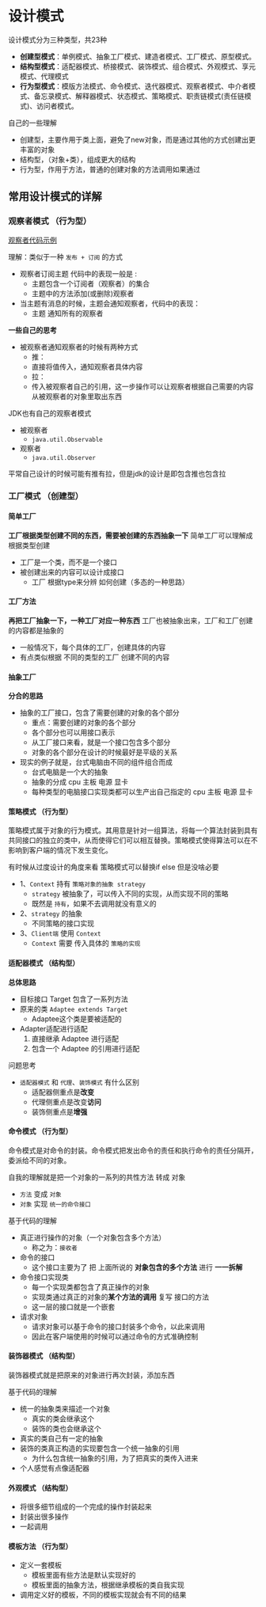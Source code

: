 # 设计模式
设计模式分为三种类型，共23种
- **创建型模式**：单例模式、抽象工厂模式、建造者模式、工厂模式、原型模式。
- **结构型模式**：适配器模式、桥接模式、装饰模式、组合模式、外观模式、享元模式、代理模式
- **行为型模式**：模版方法模式、命令模式、迭代器模式、观察者模式、中介者模式、备忘录模式、解释器模式、状态模式、策略模式、职责链模式(责任链模式)、访问者模式。

自己的一些理解
- 创建型，主要作用于类上面，避免了new对象，而是通过其他的方式创建出更丰富的对象
- 结构型，（对象+类），组成更大的结构
- 行为型，作用于方法，普通的创建对象的方法调用如果通过 

## 常用设计模式的详解

### 观察者模式 （行为型）

[观察者代码示例](src/main/java/dp01_observer)

理解：类似于一种 `发布 + 订阅` 的方式
- 观察者订阅主题 代码中的表现一般是 :
    - 主题包含一个订阅者（观察者）的集合
    - 主题中的方法添加(或删除)观察者
- 当主题有消息的时候，主题会通知观察者，代码中的表现：
    - 主题 通知所有的观察者

**一些自己的思考**
- 被观察者通知观察者的时候有两种方式
    - 推：
    - 直接将值传入，通知观察者具体内容
    - 拉：
    - 传入被观察者自己的引用，这一步操作可以让观察者根据自己需要的内容从被观察者的对象里取出东西


JDK也有自己的观察者模式
- 被观察者
    - `java.util.Observable`
- 观察者
    - `java.util.Observer`
    
平常自己设计的时候可能有推有拉，但是jdk的设计是即包含推也包含拉

### 工厂模式 （创建型）

#### 简单工厂
**工厂根据类型创建不同的东西，需要被创建的东西抽象一下**
简单工厂可以理解成根据类型创建
- 工厂是一个类，而不是一个接口
- 被创建出来的内容可以设计成接口
    - 工厂 根据type来分辨 如何创建（多态的一种思路）

#### 工厂方法 
**再把工厂抽象一下，一种工厂对应一种东西**
工厂也被抽象出来，工厂和工厂创建的内容都是抽象的
- 一般情况下，每个具体的工厂，创建具体的内容
- 有点类似根据 不同的类型的工厂 创建不同的内容

#### 抽象工厂
**分合的思路**
- 抽象的工厂接口，包含了需要创建的对象的各个部分
    - 重点：需要创建的对象的各个部分
    - 各个部分也可以用接口表示
    - 从工厂接口来看，就是一个接口包含多个部分
    - 对象的各个部分在设计的时候最好是平级的关系
- 现实的例子就是，台式电脑由不同的组件组合而成
    - 台式电脑是一个大的抽象
    - 抽象的分成 cpu 主板 电源 显卡
    - 每种类型的电脑接口实现类都可以生产出自己指定的 cpu 主板 电源 显卡

#### 策略模式 （行为型）
策略模式属于对象的行为模式。其用意是针对一组算法，将每一个算法封装到具有共同接口的独立的类中，从而使得它们可以相互替换。策略模式使得算法可以在不影响到客户端的情况下发生变化。

有时候从过度设计的角度来看 策略模式可以替换if else 但是没啥必要

- 1、`Context` 持有 `策略对象的抽象 strategy`
    - `strategy` 被抽象了，可以传入不同的实现，从而实现不同的策略
    - 既然是 `持有`，如果不去调用就没有意义的
- 2、`strategy` 的抽象
    - 不同策略的接口实现
- 3、`Client端` 使用 `Context`
    -  `Context` 需要 传入具体的 `策略的实现` 


#### 适配器模式 （结构型）
**总体思路**
- 目标接口  Target 包含了一系列方法
- 原来的类 `Adaptee extends Target` 
    - Adaptee这个类是要被适配的
- Adapter适配进行适配
    1. 直接继承 Adaptee 进行适配
    2. 包含一个 Adaptee 的引用进行适配


问题思考
- `适配器模式` 和 `代理`、`装饰模式` 有什么区别
    - 适配器侧重点是**改变**
    - 代理侧重点是改变**访问**
    - 装饰侧重点是**增强**

#### 命令模式 （行为型）
命令模式是对命令的封装。命令模式把发出命令的责任和执行命令的责任分隔开，委派给不同的对象。

自我的理解就是把一个对象的一系列的共性方法 转成 对象 
- `方法` 变成 `对象`
- `对象` 实现 `统一的命令接口`

基于代码的理解
- 真正进行操作的对象（一个对象包含多个方法）
    - 称之为：`接收者`
- 命令的接口
    - 这个接口主要为了 把 上面所说的 **对象包含的多个方法** 进行 **一一拆解**
- 命令接口实现类
    - 每一个实现类都包含了真正操作的对象
    - 实现类通过真正的对象的**某个方法的调用** 复写 接口的方法
    - 这一层的接口就是一个嵌套
- 请求对象
    - 请求对象可以基于命令的接口封装多个命令，以此来调用
    - 因此在客户端使用的时候可以通过命令的方式准确控制

#### 装饰器模式 （结构型）
装饰器模式就是把原来的对象进行再次封装，添加东西

基于代码的理解
- 统一的抽象类来描述一个对象
    - 真实的类会继承这个
    - 装饰的类也会继承这个
- 真实的类自己有一定的抽象
- 装饰的类真正构造的实现要包含一个统一抽象的引用
    - 为什么包含统一抽象的引用，为了把真实的类传入进来
- 个人感觉有点像适配器

#### 外观模式 （结构型）
- 将很多细节组成的一个完成的操作封装起来
- 封装出很多操作
- 一起调用

#### 模板方法 （行为型）
- 定义一套模板
    - 模板里面有些方法是默认实现好的
    - 模板里面的抽象方法，根据继承模板的类自我实现
- 调用定义好的模板，不同的模板实现就会有不同的结果
